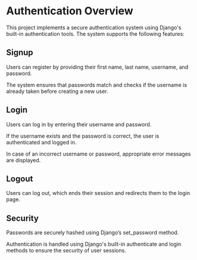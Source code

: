 <h1>Authentication Overview</h1>
This project implements a secure authentication system using Django's built-in authentication tools. The system supports the following features:

<h2>Signup</h2>
Users can register by providing their first name, last name, username, and password.

The system ensures that passwords match and checks if the username is already taken before creating a new user.

<h2>Login</h2>
Users can log in by entering their username and password.

If the username exists and the password is correct, the user is authenticated and logged in.

In case of an incorrect username or password, appropriate error messages are displayed.

<h2>Logout</h2>
Users can log out, which ends their session and redirects them to the login page.

<h2>Security</h2>
Passwords are securely hashed using Django’s set_password method.

Authentication is handled using Django's built-in authenticate and login methods to ensure the security of user sessions.
